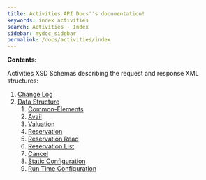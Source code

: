 ```yaml
---
title: Activities API Docs''s documentation!
keywords: index activities
search: Activities - Index
sidebar: mydoc_sidebar
permalink: /docs/activities/index
---
```


**Contents:**

Activities XSD Schemas describing the request and response XML structures:


1. [Change Log](/docs/activities/change-log)
2. [Data Structure](/docs/activities/data-structure)
   1. [Common-Elements](/docs/activities/DSF/common-elements)
   2. [Avail](/docs/activities/DSF/avail)
   3. [Valuation](/docs/activities/DSF/valuation)
   4. [Reservation](/docs/activities/DSF/reservation)
   5. [Reservation Read](/docs/activities/DSF/reservation-read)
   6. [Reservation List](/docs/activities/DSF/reservation-list)
   7. [Cancel](/docs/activities/DSF/cancel)
   8. [Static Configuration](/docs/activities/DSF/static-configuration)
   9. [Run Time Configuration](/docs/activities/DSF/runtimeconfiguration)
